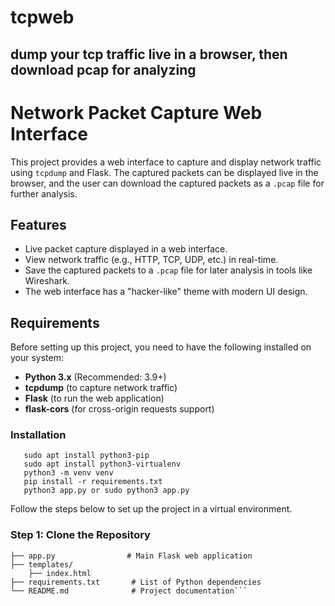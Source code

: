 # tcpweb
## dump your tcp traffic live in a browser, then download pcap for analyzing

# Network Packet Capture Web Interface

This project provides a web interface to capture and display network traffic using `tcpdump` and Flask. The captured packets can be displayed live in the browser, and the user can download the captured packets as a `.pcap` file for further analysis.

## Features
- Live packet capture displayed in a web interface.
- View network traffic (e.g., HTTP, TCP, UDP, etc.) in real-time.
- Save the captured packets to a `.pcap` file for later analysis in tools like Wireshark.
- The web interface has a "hacker-like" theme with modern UI design.

## Requirements

Before setting up this project, you need to have the following installed on your system:

- **Python 3.x** (Recommended: 3.9+)
- **tcpdump** (to capture network traffic)
- **Flask** (to run the web application)
- **flask-cors** (for cross-origin requests support)
  
### Installation

```
   sudo apt install python3-pip 
   sudo apt install python3-virtualenv 
   python3 -m venv venv 
   pip install -r requirements.txt 
   python3 app.py or sudo python3 app.py  
```

Follow the steps below to set up the project in a virtual environment.

### Step 1: Clone the Repository

```
├── app.py                # Main Flask web application
├── templates/
    ├── index.html              
├── requirements.txt       # List of Python dependencies
└── README.md              # Project documentation```
